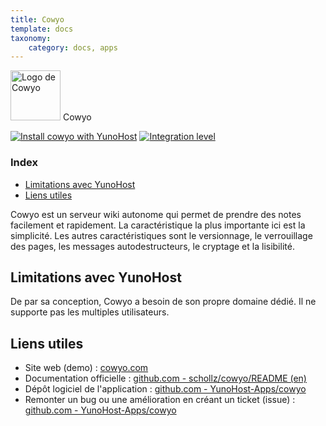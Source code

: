 ```yaml
---
title: Cowyo
template: docs
taxonomy:
    category: docs, apps
---
```


<img src="/images/cowyo_logo.png" height="80px" alt="Logo de Cowyo"> Cowyo

[![Install cowyo with YunoHost](https://install-app.yunohost.org/install-with-yunohost.png)](https://install-app.yunohost.org/?app=cowyo) [![Integration level](https://dash.yunohost.org/integration/cowyo.svg)](https://ci-apps.yunohost.org/ci/apps/cowyo/)

### Index

- [Limitations avec YunoHost](#limitations-avec-yunohost)
- [Liens utiles](#liens-utiles)

Cowyo est un serveur wiki autonome qui permet de prendre des notes facilement et rapidement. La caractéristique la plus importante ici est la simplicité. Les autres caractéristiques sont le versionnage, le verrouillage des pages, les messages autodestructeurs, le cryptage et la lisibilité.

## Limitations avec YunoHost

De par sa conception, Cowyo a besoin de son propre domaine dédié. Il ne supporte pas les multiples utilisateurs.

## Liens utiles

+ Site web (demo) : [cowyo.com](https://cowyo.com)
+ Documentation officielle : [github.com - schollz/cowyo/README (en)](https://github.com/schollz/cowyo/blob/master/README.md)
+ Dépôt logiciel de l'application : [github.com - YunoHost-Apps/cowyo](https://github.com/YunoHost-Apps/cowyo_ynh)
+ Remonter un bug ou une amélioration en créant un ticket (issue) : [github.com - YunoHost-Apps/cowyo](https://github.com/YunoHost-Apps/cowyo_ynh/issues)
